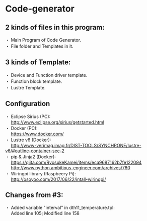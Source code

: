 # Code-generator
## 2 kinds of files in this program:
・ Main Program of Code Generator. <br />
・ File folder and Templates in it. <br />

## 3 kinds of Template:
・ Device and Function driver template. <br />
・ Function block template. <br />
・ Lustre Template.

## Configuration
・ Eclipse Sirius (PC): <br/>
&emsp; http://www.eclipse.org/sirius/getstarted.html <br />
・ Docker (PC): <br />
&emsp; https://www.docker.com/ <br />
・ Lustre v6 (Docker): <br />
&emsp; http://www-verimag.imag.fr/DIST-TOOLS/SYNCHRONE/lustre-v6/#outline-container-sec-2 <br />
・ pip & Jinja2 (Docker): <br />
&emsp; https://qiita.com/RyosukeKamei/items/eca9687162b7fe122094 <br />
&emsp; http://www.python.ambitious-engineer.com/archives/760 <br />
・ Wiringpi library (Raspbeery Pi): <br />
&emsp; http://osoyoo.com/2017/06/22/intall-wiringpi/ <br />

## Changes from #3:
・ Added variable "interval" in dth11_temperature.tpl: <br />
&emsp; Added line 105; Modified line 158 <br />
